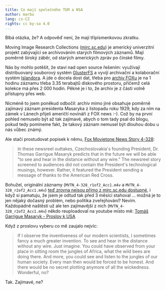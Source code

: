 ```yaml
---
title: Co mají společného TGM a NSA
author: marbu
lang: cs-CZ
rights: cc by-sa 4.0
...
```


Blbá otázka, že? A odpověď není, že mají třípísmenkovou zkratku.

<!--break-->

Moving Image Research Collections ([mirc.sc.edu](http://mirc.sc.edu/))
je americký univerzitní projekt zabývající se archivováním starých
filmových záznamů. Mají poměrně široký záběr, od starých amerických
zpráv po čínské filmy.

Nás by mohlo potěšit, že staví nad open source řešením: využívají
distribuovaný souborový systém [GlusterFS](http://www.gluster.org/) a
vyvíjí archivační a kolaborační systém
[Islandora](http://islandora.ca/about). A jde o docela dost dat, třeba
pro [archiv FOXu](http://mirc.sc.edu/digitize) je na 1 hodinu záznamu
třeba 3.35 terabajtů diskového prostoru, přičemž celá kolekce má přes 2
000 hodin. Pěkné je i to, že archiv je z části volně přístupny přes web.

Nicméně to jsem poněkud odbočil: archiv mimo jiné obsahuje poměrně
zajímavý záznam presidenta Masaryka z listopadu roku 1929, kdy za ním na
zámek v Lánech přijeli američtí novináři z FOX news :-). Což by na první
pohled nemuselo být až tak zajímavé, abych o tom tady psal do blogu,
pokud tedy pomineme fakt, že takový záznam nemusel být dlouhou dobu u
nás vůbec známý.

Ale stačí prostudovat popisek k němu, [Fox Movietone News Story
4-328](http://library.sc.edu/mirc/playVideo.html?i=70):

> In these newsreel outtakes, Czechoslovakia's founding President, Dr.
> Thomas Garrigue Masaryk predicts that in the future we will be able
> "to see and hear in the distance without any wire." The newsreel story
> screened to audiences did not contain the President's technological
> musings, however. Rather, it featured the President sending a message
> of thanks to the American Red Cross.

Bohužel, originální záznamy (`MVTN_4-328_r1of2_Acc1.m4v` a
`MVTN_4-328_r2of2_Acc1.m4v`) [teď zrovna nejsou přímo z mirc.sc.edu
dostupné](http://mirc.sc.edu/islandora/search/catch_all_txt%3A%28masaryk%29),
i když si pamatuju, že jsem je odtud tak před 3 měsíci stahoval ...
možná je to jen nějaký dočasný problém, nebo politika zveřejňování?
Nevím. Každopádně naštěstí už ale ten zajímavější z nich
(`MVTN_4-328_r2of2_Acc1.m4v`) někdo reuploadoval na youtube místo mě:
[Tomáš Garrigue Masaryk - Proslov k
USA](https://www.youtube.com/watch?v=wtR9KfIz-c4)

Když z proslovu vyberu co mě zaujalo nejvíc:

> If I observe the inventiveness of our modern scientists, I sometimes
> fancy a much greater invention. To see and hear in the distance
> without any wire. Just imagine. You could have observed from your
> place in sitting room the jungles of Africa, what the wild bees are
> doing there. And more, you could see and listen to the jungles of our
> human society. Every man then would be forced to be honest. And there
> would be no secret plotting anymore of all the wickedness. Wonderful,
> no?

Tak. Zajímavé, ne?
